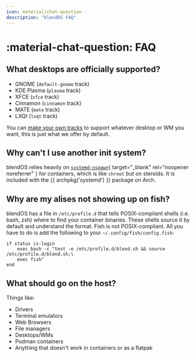 ```yaml
---
icon: material/chat-question
description: "blendOS FAQ"
---
```


# :material-chat-question: FAQ

## What desktops are officially supported?

- GNOME (`default-gnome` track)
- KDE Plasma (`plasma` track)
- XFCE (`xfce` track)
- Cinnamon (`cinnamon` track)
- MATE (`mate` track)
- LXQt (`lxqt` track)

You can [make your own tracks](reference/configs/system.md#tracks) to support whatever desktop or WM you want, this is just what we offer by default.

## Why can't I use another init system?

blendOS relies heavily on [`systemd-nspawn`](https://wiki.archlinux.org/title/Systemd-nspawn){ target="_blank" rel="noopener noreferrer" } for containers, which is like `chroot` but on steroids. It is included with the {{ archpkg('systemd') }} package on Arch.

## Why are my alises not showing up on fish?

blendOS has a file in `/etc/profile.d` that tells POSIX-compliant shells (i.e. bash, zsh) where to find your container binaries. These shells source it by default and understand the format. Fish is not POSIX-compliant. All you have to do is add the following to your `~/.config/fish/config.fish`:

```fish
if status is-login
    exec bash -c "test -e /etc/profile.d/blend.sh && source /etc/profile.d/blend.sh;\
    exec fish"
end
```

## What should go on the host?

Things like:

- Drivers
- Terminal emulators
- Web Browsers
- File managers
- Desktops/WMs
- Podman containers
- Anything that doesn't work in containers or as a flatpak
